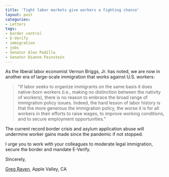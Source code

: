 ```yaml
---
title: 'Tight labor markets give workers a fighting chance'
layout: post
categories:
- Letters
tags:
- border control
- E-Verify
- immigration
- jobs
- Senator Alex Padilla
- Senator Dianne Feinstein
---
```


As the liberal labor economist Vernon Briggs, Jr. has noted, we are now in another era of large-scale immigration that works against U.S. workers:

> "If labor seeks to organize immigrants on the same basis it does native-born workers (i.e., making no distinction between the nativity of workers), there is no reason to embrace the broad range of immigration policy issues. Indeed, the hard lesson of labor history is that the more generous the immigration policy, the worse it is for all workers in their efforts to raise wages, to improve working conditions, and to secure employment opportunities."

The current record border crisis and asylum application abuse will undermine worker gains made since the pandemic if not stopped.

I urge you to work with your colleagues to moderate legal immigration, secure the border and mandate E-Verify.

Sincerely,

[Greg Raven](https://www.gregraven.org/), Apple Valley, CA